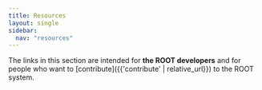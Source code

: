```yaml
---
title: Resources
layout: single
sidebar:
  nav: "resources"
---
```


The links in this section are intended for **the ROOT developers** and for people who want
to [contribute]({{'contribute' | relative_url}}) to the ROOT system.